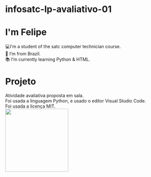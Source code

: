 # infosatc-lp-avaliativo-01

# I'm Felipe
:computer:I'm a student of the satc computer technician course. <br>
:house_with_garden: I’m from Brazil. <br>
:books: I’m currently learning Python & HTML. 

# Projeto
Atividade avaliativa proposta em sala.<br>
Foi usada a linguagem Python, e usado o editor Visual Studio Code.<br>
Foi usada a licença MIT.<br>
<img align=center src="https://tenor.com/view/one-piece-anime-manga-series-luffy-smiling-gif-17594271.gif" width=200 height=200 />

